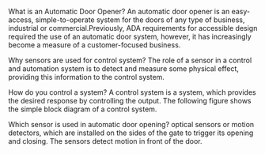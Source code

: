 What is an Automatic Door Opener?
An automatic door opener is an easy-access, simple-to-operate system for the doors of any type of business, industrial or commercial.Previously, 
ADA requirements for accessible design required the use of an automatic door system, however, it has increasingly become a measure of a customer-focused business.

Why sensors are used for control system?
The role of a sensor in a control and automation system is to detect and measure some physical effect, providing this information to the control system.

How do you control a system?
A control system is a system, which provides the desired response by controlling the output. The following figure shows the simple block diagram of a control system.

Which sensor is used in automatic door opening?
optical sensors or motion detectors, which are installed on the sides of the gate to trigger its opening and closing. The sensors detect motion in front of the door.
